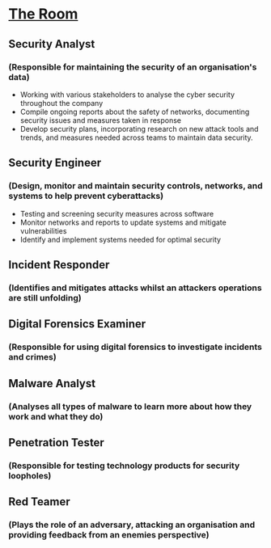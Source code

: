 # [The Room](https://tryhackme.com/room/careersincyber)

## Security Analyst 
### (Responsible for maintaining the security of an organisation's data)
- Working with various stakeholders to analyse the cyber security throughout the company
- Compile ongoing reports about the safety of networks, documenting security issues and measures taken in response
- Develop security plans, incorporating research on new attack tools and trends, and measures needed across teams to maintain data security.

## Security Engineer 
### (Design, monitor and maintain security controls, networks, and systems to help prevent cyberattacks)
- Testing and screening security measures across software
- Monitor networks and reports to update systems and mitigate vulnerabilities
- Identify and implement systems needed for optimal security

## Incident Responder 
### (Identifies and mitigates attacks whilst an attackers operations are still unfolding)


## Digital Forensics Examiner 
### (Responsible for using digital forensics to investigate incidents and crimes)


## Malware Analyst 
### (Analyses all types of malware to learn more about how they work and what they do)


## Penetration Tester 
### (Responsible for testing technology products for security loopholes)


## Red Teamer 
### (Plays the role of an adversary, attacking an organisation and providing feedback from an enemies perspective)
